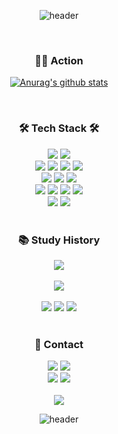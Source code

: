 
<div align="center">
	
![header](https://capsule-render.vercel.app/api?type=slice&color=auto&height=200&section=header&text=new Developer("wooyounggggg");&fontSize=40&descAlign=20&customColorList=0)


<br/>

<div align="center">
	<h3>👨‍💻 Action</h3>
</div>
	
[![Anurag's github stats](https://github-readme-stats.vercel.app/api?username=wooyounggggg&theme=react)](https://github.com/anuraghazra/github-readme-stats)

</div>

<br/>

<div align="center">
	<h3>🛠️ Tech Stack 🛠️</h3>
</div>
<div align="center">
	<img src="https://img.shields.io/badge/Java-007396?style=flat-square&logo=Java&logoColor=white"/> 
	<img src="https://img.shields.io/badge/Spring Boot-6DB33F?style=flat-square&logo=SpringBoot&logoColor=white"/>
	<br/>
	<img src="https://img.shields.io/badge/HTML-E34F26?style=flat-square&logo=HTML5&logoColor=white"/>
	<img src="https://img.shields.io/badge/CSS-1572B6?style=flat-square&logo=CSS3&logoColor=white"/>
	<img src="https://img.shields.io/badge/Java Script-F7DF1E?style=flat-square&logo=JavaScript&logoColor=white"/>
	<img src="https://img.shields.io/badge/React Native-61DAFB?style=flat-square&logo=React&logoColor=white"/>
	<br/>
	<img src="https://img.shields.io/badge/MySQL-4479A1?style=flat-square&logo=MySQL&logoColor=white"/>
	<img src="https://img.shields.io/badge/Hibernate-59666C?style=flat-square&logo=Hibernate&logoColor=black"/>
	<img src="https://img.shields.io/badge/JUnit-25A162?style=flat-square&logo=JUnit5&logoColor=white"/>
	<br/>
	<img src="https://img.shields.io/badge/AWS-232F3E?style=flat-square&logo=AmazonAWS&logoColor=white"/>
	<img src="https://img.shields.io/badge/Jenkins-D24939?style=flat-square&logo=Jenkins&logoColor=white"/>
	<img src="https://img.shields.io/badge/Nginx-009639?style=flat-square&logo=NGINX&logoColor=white"/>
	<img src="https://img.shields.io/badge/Docker-2496ED?style=flat-square&logo=Docker&logoColor=white"/>
	<br/>
	<img src="https://img.shields.io/badge/IntelliJ-000000?style=flat-square&logo=IntelliJIDEA&logoColor=white"/>
	<img src="https://img.shields.io/badge/Visual Studio Code-007ACC?style=flat-square&logo=VisualStudioCode&logoColor=white"/>
</div>

<br/>

<div align="center">
	<h3>📚 Study History</h3>
	<!--<a href="https://github.com/wooyounggggg/Domain-Driven-Design"><img src="https://img.shields.io/badge/Domain Driven Design-In Progress-0CAA41?style=flat-square"/></a>-->
	<a href="https://github.com/caffeine-library/objects"><img src="https://img.shields.io/badge/Objects-In Progress-0CAA41?style=flat-square"/></a>
	<br><br>
	<a href="https://github.com/wooyounggggg/clean-code"><img src="https://img.shields.io/badge/Clean Code-Holding-0CAA41?style=flat-square"/></a>
	<br><br>
	<a href="https://github.com/caffeine-library/system-design-interview"><img src="https://img.shields.io/badge/System Design-4298B8?style=flat-square"/></a>
	<a href="https://github.com/wooyounggggg/oop-and-design-pattern"><img src="https://img.shields.io/badge/OOP and Design Pattern-54487A?style=flat-square"/></a>
	<a href="https://github.com/caffeine-library/pro-spring-5"><img src="https://img.shields.io/badge/Spring-6DB33F?style=flat-square&logo=Spring&logoColor=white"/></a>
</div>

<br/>

<div align="center">
	<h3>📲 Contact</h3>
	<a href="mailto:souljit2@gmail.com"><img src="https://img.shields.io/badge/Gmail-EA4335?style=flat-square&logo=Gmail&logoColor=white"/></a>
	<a href="https://souljit2.tistory.com/"><img src="https://img.shields.io/badge/log-2ECCAA?style=flat-square&logo=Babel&logoColor=white"/></a>
	<br>
	<a href="https://www.instagram.com/wy_dev_life/"><img src="https://img.shields.io/badge/Instagram-E4405F?style=flat-square&logo=Instagram&logoColor=white"/></a>
	<a href="https://www.linkedin.com/in/%EC%9A%B0%EC%98%81-%EC%A7%80-9a29961bb/"><img src="https://img.shields.io/badge/LinkedIn-0A66C2?style=flat-square&logo=LinkedIn&logoColor=white"/></a>
</div>

<br/>

<div align="center">
	<a href="https://hits.seeyoufarm.com">
		<img src="https://hits.seeyoufarm.com/api/count/incr/badge.svg?url=https%3A%2F%2Fgithub.com%2Fwooyounggggg%2Fhit-counter&count_bg=%2379C83D&title_bg=%23555555&icon=&icon_color=%23E7E7E7&title=hits&edge_flat=false"/>
	</a>
		
![header](https://capsule-render.vercel.app/api?type=slice&color=auto&height=200&section=footer&fontSize=50&descAlign=20&customColorList=0)

</div>
